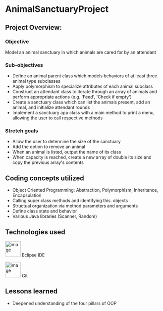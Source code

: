 # **AnimalSanctuaryProject**

## Project Overview:

### Objective 

Model an animal sanctuary in which animals are cared for by an attendant

### Sub-objectives

- Define an animal parent class which models behaviors of at least three animal type subclasses
- Apply polymorphism to specialize attributes of each animal subclass
- Construct an attendant class to iterate through an array of animals and perform appropriate actions (e.g. 'Feed', 'Check if empty')
- Create a sanctuary class which can list the animals present, add an animal, and initialize attendant rounds
- Implement a sanctuary app class with a main method to print a menu, allowing the user to call respective methods

### Stretch goals

- Allow the user to determine the size of the sanctuary
- Add the option to remove an animal
- When an animal is listed, output the name of its class
- When capacity is reached, create a new array of double its size and copy the previous array's contents

## Coding concepts utilized

- Object Oriented Programming: Abstraction, Polymorphism, Inheritance, Encapsulation
- Calling super class methods and identifying this. objects
- Structual organization via method parameters and arguments
- Define class state and behavior
- Various Java libraries (Scanner, Random)

## Technologies used

<p> <img src= "https://cdn.freebiesupply.com/logos/large/2x/eclipse-11-logo-png-transparent.png" alt= "image" 
width= "50" height= "50"> Eclipse IDE <br>

<img src= "https://1000logos.net/wp-content/uploads/2020/08/Git-Emblem.jpg" alt= "image"
width= "50" height= "50"> Git </p>

## Lessons learned

- Deepened understanding of the four pillars of OOP